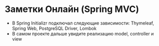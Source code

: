 # Заметки Онлайн (Spring MVC)

+ В Spring Initializr подключал следующие зависимости: Thymeleaf, Spring Web, PostgreSQL Driver, Lombok
+ В самом проекте дальше увидите реализацию model, controller и view
